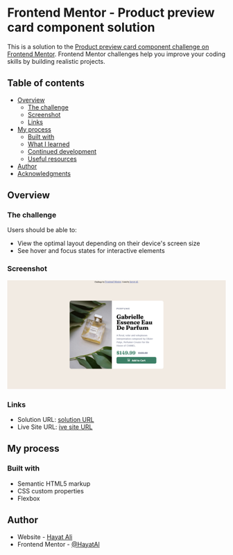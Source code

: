 # Frontend Mentor - Product preview card component solution

This is a solution to the [Product preview card component challenge on Frontend Mentor](https://www.frontendmentor.io/challenges/product-preview-card-component-GO7UmttRfa). Frontend Mentor challenges help you improve your coding skills by building realistic projects. 

## Table of contents

- [Overview](#overview)
  - [The challenge](#the-challenge)
  - [Screenshot](#screenshot)
  - [Links](#links)
- [My process](#my-process)
  - [Built with](#built-with)
  - [What I learned](#what-i-learned)
  - [Continued development](#continued-development)
  - [Useful resources](#useful-resources)
- [Author](#author)
- [Acknowledgments](#acknowledgments)



## Overview

### The challenge

Users should be able to:

- View the optimal layout depending on their device's screen size
- See hover and focus states for interactive elements

### Screenshot

![](./Screenshot.png)



### Links

- Solution URL: [solution URL ](https://github.com/HayatAl/product-preview-card-component-main)
- Live Site URL: [ive site URL ]( https://hayatal.github.io/product-preview-card-component-main/)

## My process

### Built with

- Semantic HTML5 markup
- CSS custom properties
- Flexbox





## Author

- Website - [Hayat Ali](https://www.your-site.com)
- Frontend Mentor - [@HayatAl](https://www.frontendmentor.io/profile/HayatAl)


